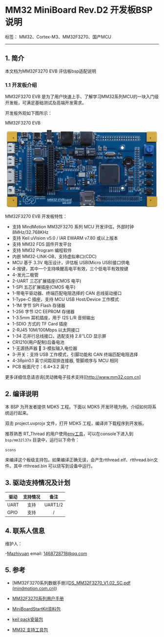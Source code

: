 # MM32 MiniBoard Rev.D2 开发板BSP 说明

标签： MM32、Cortex-M3、MM32F3270、国产MCU

---

## 1. 简介

本文档为MM32F3270 EVB 评估板bsp适配说明

### 1.1  开发板介绍

MM32F3270 EVB 是为了用户快速上手、了解学习MM32系列MCU的一块入门级开发板，可满足基础测试及高端开发需求。

开发板外观如下图所示：

MM32F3270 EVB

![MM32 MiniBoard Rev.D2](figures/MM32EVB.jpg)

MM32F3270 EVB 开发板特性：

- 支持 MindMotion MM32F3270 系列 MCU 开发评估，外部时钟 8MHz/32.768KHz
- 支持 Keil uVision v5.0 / IAR EWARM v7.80 或以上版本
- 支持 MM32 FDS 固件开发平台
- 支持 MM32 Program 编程软件 
- 内嵌 MM32-LINK-OB，支持虚拟串口(CDC) 
- MCU 基于 3.3V 电压设计，评估板 USB(Micro USB)接口供电 
- 4-按键，其中一个支持唤醒高电平有效，三个低电平有效按键 
- 4-发光二极管 
- 2-UART 三芯扩展插座(CMOS 电平)
- 1-SPI 五芯扩展插座(CMOS 电平)
- 1-带电平驱动器、终端匹配电阻选择的 CAN 总线驱动接口
- 1-Type-C 插座，支持 MCU USB Host/Device 工作模式
- 1-1M 字节 SPI Flash 存储器
- 1-256 字节 I2C EEPROM 存储器
- 1-3.5mm 耳机插座，用于 I2S L/R 音频输出
- 1-SDIO 方式的 TF Card 插座
- 2-RJ45 10M/100Mbps 以太网接口
- 1-34 芯并行总线接口，选配支持 2.8’’LCD 显示屏
- CR1210(用户配制)后备电池 
- 1-无源扬声器  3-模拟输入电位器 
- 3-开关：支持 USB 工作模式，引脚功能和 CAN 终端匹配电阻选择 
- 4-36pin0.1 英寸间距双排连接器, 管脚顺序与 MCU 相同
- PCB 板面尺寸：6.4*3.2 英寸

更多详细信息请咨询[灵动微电子技术支持][http://www.mm32.com.cn]

## 2. 编译说明

本 BSP 为开发者提供 MDK5 工程。下面以 MDK5 开发环境为例，介绍如何将系统运行起来。

双击 project.uvprojx 文件，打开 MDK5 工程，编译并下载程序到开发板。

推荐熟悉 RT_Thread 的用户使用[env工具](https://www.rt-thread.org/page/download.html)，可以在console下进入到 `bsp/mm32l37x` 目录中，运行以下命令：

`scons`

来编译这个板级支持包。如果编译正确无误，会产生rtthread.elf、rtthread.bin文件。其中 rtthread.bin 可以烧写到设备中运行。

## 3. 驱动支持情况及计划

| 驱动       | 支持情况 | 备注                         |
| ---------- | :------: | :--------------------------: |
| UART       | 支持     | UART1/2                   |
| GPIO       | 支持     | / |

## 4. 联系人信息

维护人：

-[Mazhiyuan](https://github.com/cndabai) email: 1468728718@qq.com

## 5. 参考

- [MM32F3270系列数据手册]([DS_MM32F3270_V1.02_SC.pdf (mindmotion.com.cn)](http://www.mindmotion.com.cn/userfiles/images/MM32F3270XiLieWenDang/DS_MM32F3270_V1.02_SC.pdf))

- [MM32F3270系列用户手册]([www.mindmotion.com.cn/userfiles/images/MM32F3270XiLieWenDang/UM_MM32F3270_V0.93_SC.pdf](http://www.mindmotion.com.cn/userfiles/images/MM32F3270XiLieWenDang/UM_MM32F3270_V0.93_SC.pdf))

- [MiniBoardStartKit资料包](http://www.mm32.com.cn/download.aspx?cid=2545)

- [keil pack安装包](http://www.mm32.com.cn/download.aspx?cid=2546)

- [MM32 支持工具包](http://www.mm32.com.cn/download.aspx?cid=2547)

